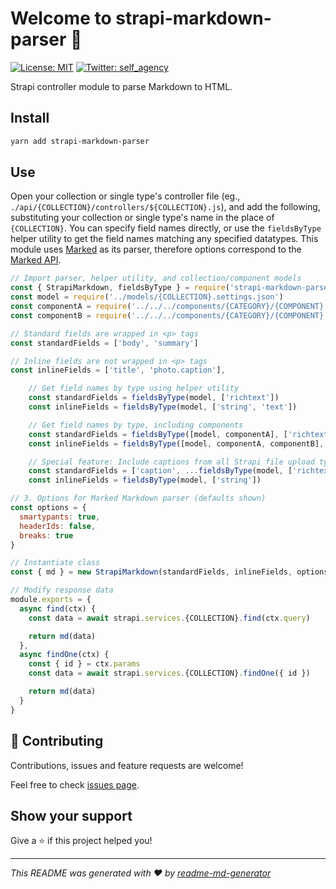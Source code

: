 # Welcome to strapi-markdown-parser 👋

[![License: MIT](https://img.shields.io/badge/License-MIT-yellow.svg)](#)
[![Twitter: self_agency](https://img.shields.io/twitter/follow/self_agency.svg?style=social)](https://twitter.com/self_agency)

Strapi controller module to parse Markdown to HTML.

## Install

```sh
yarn add strapi-markdown-parser
```

## Use

Open your collection or single type's controller file (eg., `./api/{COLLECTION}/controllers/${COLLECTION}.js`), and add the following, substituting your collection or single type's name in the place of `{COLLECTION}`. You can specify field names directly, or use the `fieldsByType` helper utility to get the field names matching any specified datatypes. This module uses [Marked](https://marked.js.org/) as its parser, therefore options correspond to the [Marked API](https://marked.js.org/using_advanced#options).

```javascript
// Import parser, helper utility, and collection/component models
const { StrapiMarkdown, fieldsByType } = require('strapi-markdown-parser')
const model = require('../models/{COLLECTION}.settings.json')
const componentA = require('../../../components/{CATEGORY}/{COMPONENT}.json')
const componentB = require('../../../components/{CATEGORY}/{COMPONENT}.json')

// Standard fields are wrapped in <p> tags
const standardFields = ['body', 'summary']

// Inline fields are not wrapped in <p> tags
const inlineFields = ['title', 'photo.caption'],

    // Get field names by type using helper utility
    const standardFields = fieldsByType(model, ['richtext'])
    const inlineFields = fieldsByType(model, ['string', 'text'])

    // Get field names by type, including components
    const standardFields = fieldsByType([model, componentA], ['richtext'])
    const inlineFields = fieldsByType([model, componentA, componentB], ['string', 'text'])

    // Special feature: Include captions from all Strapi file upload types
    const standardFields = ['caption', ...fieldsByType(model, ['richtext'])]
    const inlineFields = fieldsByType(model, ['string'])

// 3. Options for Marked Markdown parser (defaults shown)
const options = {
  smartypants: true,
  headerIds: false,
  breaks: true
}

// Instantiate class
const { md } = new StrapiMarkdown(standardFields, inlineFields, options)

// Modify response data
module.exports = {
  async find(ctx) {
    const data = await strapi.services.{COLLECTION}.find(ctx.query)

    return md(data)
  },
  async findOne(ctx) {
    const { id } = ctx.params
    const data = await strapi.services.{COLLECTION}.findOne({ id })

    return md(data)
  }
}
```

## 🤝 Contributing

Contributions, issues and feature requests are welcome!

Feel free to check [issues page](https://gitlab.com/selfagency/strapi-markdown-parser/issues).

## Show your support

Give a ⭐️ if this project helped you!

---

_This README was generated with ❤️ by [readme-md-generator](https://github.com/kefranabg/readme-md-generator)_

